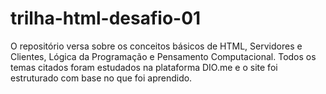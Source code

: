 # trilha-html-desafio-01
O repositório versa sobre os conceitos básicos de HTML, Servidores e Clientes, Lógica da Programação e Pensamento Computacional. Todos os temas citados foram estudados na plataforma DIO.me e o site foi estruturado com base no que foi aprendido. 
